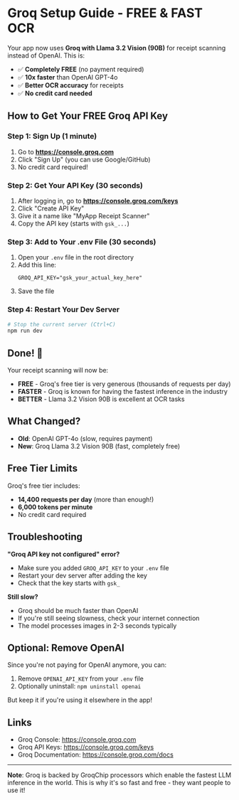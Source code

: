 # Groq Setup Guide - FREE & FAST OCR

Your app now uses **Groq with Llama 3.2 Vision (90B)** for receipt scanning instead of OpenAI. This is:
- ✅ **Completely FREE** (no payment required)
- ✅ **10x faster** than OpenAI GPT-4o
- ✅ **Better OCR accuracy** for receipts
- ✅ **No credit card needed**

## How to Get Your FREE Groq API Key

### Step 1: Sign Up (1 minute)
1. Go to **https://console.groq.com**
2. Click "Sign Up" (you can use Google/GitHub)
3. No credit card required!

### Step 2: Get Your API Key (30 seconds)
1. After logging in, go to **https://console.groq.com/keys**
2. Click "Create API Key"
3. Give it a name like "MyApp Receipt Scanner"
4. Copy the API key (starts with `gsk_...`)

### Step 3: Add to Your .env File (30 seconds)
1. Open your `.env` file in the root directory
2. Add this line:
   ```
   GROQ_API_KEY="gsk_your_actual_key_here"
   ```
3. Save the file

### Step 4: Restart Your Dev Server
```bash
# Stop the current server (Ctrl+C)
npm run dev
```

## Done! 🎉

Your receipt scanning will now be:
- **FREE** - Groq's free tier is very generous (thousands of requests per day)
- **FASTER** - Groq is known for having the fastest inference in the industry
- **BETTER** - Llama 3.2 Vision 90B is excellent at OCR tasks

## What Changed?

- **Old**: OpenAI GPT-4o (slow, requires payment)
- **New**: Groq Llama 3.2 Vision 90B (fast, completely free)

## Free Tier Limits

Groq's free tier includes:
- **14,400 requests per day** (more than enough!)
- **6,000 tokens per minute**
- No credit card required

## Troubleshooting

**"Groq API key not configured" error?**
- Make sure you added `GROQ_API_KEY` to your `.env` file
- Restart your dev server after adding the key
- Check that the key starts with `gsk_`

**Still slow?**
- Groq should be much faster than OpenAI
- If you're still seeing slowness, check your internet connection
- The model processes images in 2-3 seconds typically

## Optional: Remove OpenAI

Since you're not paying for OpenAI anymore, you can:
1. Remove `OPENAI_API_KEY` from your `.env` file
2. Optionally uninstall: `npm uninstall openai`

But keep it if you're using it elsewhere in the app!

## Links

- Groq Console: https://console.groq.com
- Groq API Keys: https://console.groq.com/keys
- Groq Documentation: https://console.groq.com/docs

---

**Note**: Groq is backed by GroqChip processors which enable the fastest LLM inference in the world. This is why it's so fast and free - they want people to use it!

